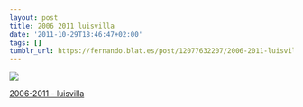 ```yaml
---
layout: post
title: 2006 2011 luisvilla
date: '2011-10-29T18:46:47+02:00'
tags: []
tumblr_url: https://fernando.blat.es/post/12077632207/2006-2011-luisvilla
---
```

 ![](/tumblr_files/tumblr_ltu6m20r3L1qz4y16o1_1280.jpg)  

[2006-2011 - luisvilla](http://flic.kr/p/azEqGR)
